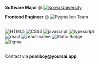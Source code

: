 
<a style="text-decoration: none;" href="https://info.korea.ac.kr/info/under/sw_intro.do"><strong>Software Major</strong></a> @ 
<a href="https://www.korea.ac.kr/mbshome/mbs/university/index.do">
  <img align="top" src="https://img.shields.io/badge/Korea%20University-red" alt="Korea University"/>
</a>

<p><strong>Frontend Engineer</strong> @ <img align="top" src="https://img.shields.io/badge/Pygmalion%20Team-pink?style=flat&link=https://www.pygmalion.team" alt="Pygmalion Team" /></p>

<br />

<div>
  <img src="https://img.shields.io/badge/html5-%23E34F26.svg?style=flat-square&logo=html5&logoColor=white" alt="HTML5">
  <img src="https://img.shields.io/badge/css3-%231572B6.svg?style=flat-square&logo=css3&logoColor=white" alt="CSS3">
  <img src="https://img.shields.io/badge/javascript-%23323330.svg?style=flat-square&logo=javascript&logoColor=%23F7DF1E" alt="javascript">
  <img src="https://img.shields.io/badge/typescript-%23007ACC.svg?style=flat-square&logo=typescript&logoColor=white" alt="typescript">
</div>
<div>
  <img src="https://img.shields.io/badge/react-%2320232a.svg?style=flat-square&logo=react&logoColor=%2361DAFB" alt="react">
  <img src="https://img.shields.io/badge/react_native-%2320232a.svg?style=flat-square&logo=react&logoColor=%2361DAFB" alt="react-native">
  <img alt="Static Badge" src="https://img.shields.io/badge/Next.js-000000.svg?style=flat-square&logo=nextdotjs">
</div>
<div>
  <img src="https://img.shields.io/badge/figma-%23F24E1E.svg?style=flat-square&logo=figma&logoColor=white" alt="figma">
</div>

<br />

<p>Contact via <strong>pomiboy@yoursai.app</strong> </p>
